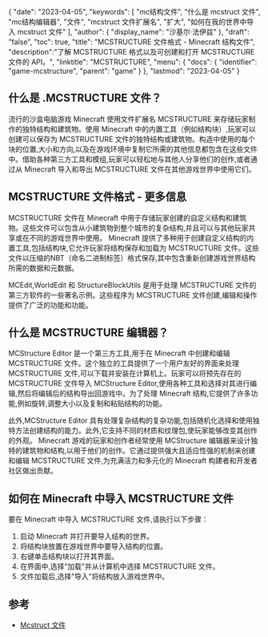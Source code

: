 {
"date": "2023-04-05",
  "keywords": [
"mc结构文件",
"什么是 mcstruct 文件",
"mc结构编辑器",
"文件",
"mcstruct 文件扩展名",
"扩大",
"如何在我的世界中导入 mcstruct 文件"
],
  "author": {
"display_name": "沙基尔·法伊兹"
},
"draft": "false",
"toc": true,
"title": "MCSTRUCTURE 文件格式 - Minecraft 结构文件",
  "description":"了解 MCSTRUCTURE 格式以及可创建和打开 MCSTRUCTURE 文件的 API。",
"linktitle": "MCSTRUCTURE",
  "menu": {
    "docs": {
      "identifier": "game-mcstructure",
"parent": "game"
}
},
"lastmod": "2023-04-05"
}

## 什么是 .MCSTRUCTURE 文件？

流行的沙盒电脑游戏 Minecraft 使用文件扩展名 MCSTRUCTURE 来存储玩家制作的独特结构和建筑物。使用 Minecraft 中的内置工具（例如结构块）,玩家可以创建可以保存为 MCSTRUCTURE 文件的独特结构或建筑物。构造中使用的每个块的位置,大小和方向,以及在游戏环境中复制它所需的其他信息都包含在这些文件中。借助各种第三方工具和模组,玩家可以轻松地与其他人分享他们的创作,或者通过从 Minecraft 导入和导出 MCSTRUCTURE 文件在其他游戏世界中使用它们。

## MCSTRUCTURE 文件格式 - 更多信息

MCSTRUCTURE 文件在 Minecraft 中用于存储玩家创建的自定义结构和建筑物。这些文件可以包含从小建筑物到整个城市的复杂结构,并且可以与其他玩家共享或在不同的游戏世界中使用。 Minecraft 提供了多种用于创建自定义结构的内置工具,包括结构块,它允许玩家将结构保存和加载为 MCSTRUCTURE 文件。这些文件以压缩的NBT（命名二进制标签）格式保存,其中包含重新创建游戏世界结构所需的数据和元数据。

MCEdit,WorldEdit 和 StructureBlockUtils 是用于处理 MCSTRUCTURE 文件的第三方软件的一些著名示例。这些程序为 MCSTRUCTURE 文件创建,编辑和操作提供了广泛的功能和功能。

## 什么是 MCSTRUCTURE 编辑器？

MCStructure Editor 是一个第三方工具,用于在 Minecraft 中创建和编辑 MCSTRUCTURE 文件。这个独立的工具提供了一个用户友好的界面来处理 MCSTRUCTURE 文件,可以下载并安装在计算机上。玩家可以将预先存在的 MCSTRUCTURE 文件导入 MCStructure Editor,使用各种工具和选择对其进行编辑,然后将编辑后的结构导出回游戏中。为了处理 Minecraft 结构,它提供了许多功能,例如旋转,调整大小以及复制和粘贴结构的功能。

此外,MCStructure Editor 具有处理复杂结构的复杂功能,包括随机化选择和使用独特方法创建结构的能力。此外,它支持不同的材质和纹理包,使玩家能够改变其创作的外观。 Minecraft 游戏的玩家和创作者经常使用 MCStructure 编辑器来设计独特的建筑物和结构,以用于他们的创作。它通过提供强大且适应性强的机制来创建和编辑 MCSTRUCTURE 文件,为充满活力和多元化的 Minecraft 构建者和开发者社区做出贡献。

## 如何在 Minecraft 中导入 MCSTRUCTURE 文件

要在 Minecraft 中导入 MCSTRUCTURE 文件,请执行以下步骤：

1. 启动 Minecraft 并打开要导入结构的世界。
2. 将结构块放置在游戏世界中要导入结构的位置。
3. 右键单击结构块以打开其界面。
4. 在界面中,选择"加载"并从计算机中选择 MCSTRUCTURE 文件。
5. 文件加载后,选择"导入"将结构放入游戏世界中。

## 参考
* [Mcstruct 文件](https://wiki.bedrock.dev/nbt/mcstructure.html)

